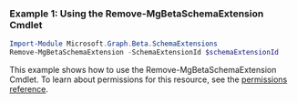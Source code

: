 ### Example 1: Using the Remove-MgBetaSchemaExtension Cmdlet
```powershell
Import-Module Microsoft.Graph.Beta.SchemaExtensions
Remove-MgBetaSchemaExtension -SchemaExtensionId $schemaExtensionId
```
This example shows how to use the Remove-MgBetaSchemaExtension Cmdlet.
To learn about permissions for this resource, see the [permissions reference](/graph/permissions-reference).
